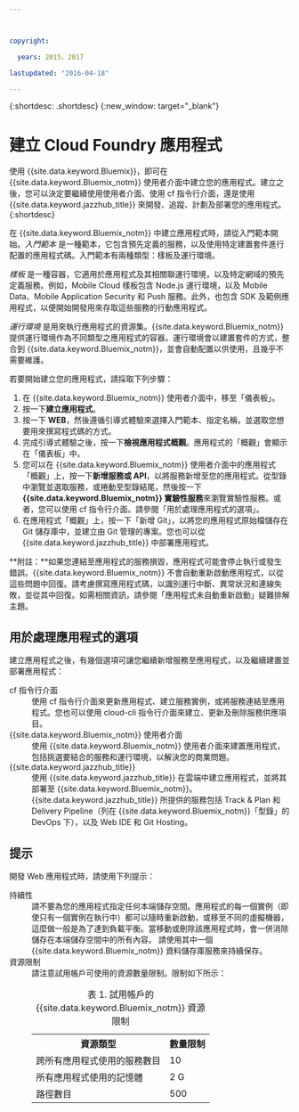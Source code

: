```yaml
---



copyright:

  years: 2015，2017

lastupdated: "2016-04-18"

---
```


{:shortdesc: .shortdesc}
{:new_window: target="_blank"}

# 建立 Cloud Foundry 應用程式

使用 {{site.data.keyword.Bluemix}}，即可在 {{site.data.keyword.Bluemix_notm}} 使用者介面中建立您的應用程式。建立之後，您可以決定要繼續使用使用者介面、使用 cf 指令行介面，還是使用 {{site.data.keyword.jazzhub_title}} 來開發、追蹤、計劃及部署您的應用程式。
{:shortdesc}

在 {{site.data.keyword.Bluemix_notm}} 中建立應用程式時，請從入門範本開始。*入門範本* 是一種範本，它包含預先定義的服務，以及使用特定建置套件進行配置的應用程式碼。入門範本有兩種類型：樣板及運行環境。

*樣板* 是一種容器，它適用於應用程式及其相關聯運行環境，以及特定網域的預先定義服務。例如，Mobile Cloud 樣板包含 Node.js 運行環境，以及 Mobile Data、Mobile Application Security 和 Push 服務。此外，也包含 SDK 及範例應用程式，以便開始開發用來存取這些服務的行動應用程式。

*運行環境* 是用來執行應用程式的資源集。{{site.data.keyword.Bluemix_notm}} 提供運行環境作為不同類型之應用程式的容器。運行環境會以建置套件的方式，整合到 {{site.data.keyword.Bluemix_notm}}，並會自動配置以供使用，且幾乎不需要維護。

若要開始建立您的應用程式，請採取下列步驟：
  1. 在 {{site.data.keyword.Bluemix_notm}} 使用者介面中，移至「儀表板」。
  2. 按一下**建立應用程式**。
  3. 按一下 **WEB**，然後遵循引導式體驗來選擇入門範本、指定名稱，並選取您想要用來撰寫程式碼的方式。
  4. 完成引導式體驗之後，按一下**檢視應用程式概觀**。應用程式的「概觀」會顯示在「儀表板」中。
  5. 您可以在 {{site.data.keyword.Bluemix_notm}} 使用者介面中的應用程式「概觀」上，按一下**新增服務或 API**，以將服務新增至您的應用程式。從型錄中瀏覽並選取服務，或捲動至型錄結尾，然後按一下 **{{site.data.keyword.Bluemix_notm}} 實驗性服務**來瀏覽實驗性服務。或者，您可以使用 cf 指令行介面。請參閱「用於處理應用程式的選項」。
  6. 在應用程式「概觀」上，按一下「新增 Git」，以將您的應用程式原始檔儲存在 Git 儲存庫中，並建立由 Git 管理的專案。您也可以從 {{site.data.keyword.jazzhub_title}} 中部署應用程式。

**附註：**如果您連結至應用程式的服務損毀，應用程式可能會停止執行或發生錯誤。{{site.data.keyword.Bluemix_notm}} 不會自動重新啟動應用程式，以從這些問題中回復。請考慮撰寫應用程式碼，以識別運行中斷、異常狀況和連線失敗，並從其中回復。如需相關資訊，請參閱「應用程式未自動重新啟動」疑難排解主題。

## 用於處理應用程式的選項

建立應用程式之後，有幾個選項可讓您繼續新增服務至應用程式，以及繼續建置並部署應用程式：

<dl><dt>cf 指令行介面</dt>
<dd>使用 cf 指令行介面來更新應用程式、建立服務實例，或將服務連結至應用程式。您也可以使用 cloud-cli 指令行介面來建立、更新及刪除服務供應項目。</dd>
<dt>{{site.data.keyword.Bluemix_notm}} 使用者介面</dt>
<dd>使用 {{site.data.keyword.Bluemix_notm}} 使用者介面來建置應用程式，包括挑選要結合的服務和運行環境，以解決您的商業問題。</dd>
<dt>{{site.data.keyword.jazzhub_title}}</dt>
<dd>使用 {{site.data.keyword.jazzhub_title}} 在雲端中建立應用程式，並將其部署至 {{site.data.keyword.Bluemix_notm}}。{{site.data.keyword.jazzhub_title}} 所提供的服務包括 Track & Plan 和 Delivery Pipeline（列在 {{site.data.keyword.Bluemix_notm}}「型錄」的 DevOps 下），以及 Web IDE 和 Git Hosting。</dd>
</dl>

## 提示

開發 Web 應用程式時，請使用下列提示：

<dl><dt>持續性</dt>
<dd>請不要為您的應用程式指定任何本端儲存空間。應用程式的每一個實例（即使只有一個實例在執行中）都可以隨時重新啟動，或移至不同的虛擬機器，這麼做一般是為了達到負載平衡。當移動或刪除該應用程式時，會一併消除儲存在本端儲存空間中的所有內容。
請使用其中一個 {{site.data.keyword.Bluemix_notm}} 資料儲存庫服務來持續保存。</dd>
<dt>資源限制</dt>
<dd>請注意試用帳戶可使用的資源數量限制。限制如下所示：<table style="width:100%">
<caption>表 1. 試用帳戶的 {{site.data.keyword.Bluemix_notm}} 資源限制</caption>
  <th>資源類型</th>	<th>數量限制</th>
<tr><td>跨所有應用程式使用的服務數目</td> <td>10</td>
<tr><td>所有應用程式使用的記憶體</td> <td>	2 G</td>
<tr><td>路徑數目</td> <td>500</td>
</table>
</dd></dl>
